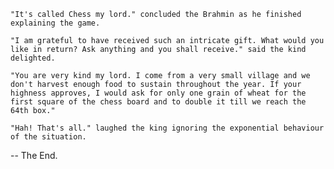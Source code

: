     "It's called Chess my lord." concluded the Brahmin as he finished explaining the game.

    "I am grateful to have received such an intricate gift. What would you like in return? Ask anything and you shall receive." said the kind delighted.

    "You are very kind my lord. I come from a very small village and we don't harvest enough food to sustain throughout the year. If your highness approves, I would ask for only one grain of wheat for the first square of the chess board and to double it till we reach the 64th box."

    "Hah! That's all." laughed the king ignoring the exponential behaviour of the situation.

-- The End.